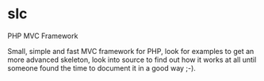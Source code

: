 slc
===

PHP MVC Framework

Small, simple and fast MVC framework for PHP, look for examples to get an more advanced skeleton, look into source
to find out how it works at all until someone found the time to document it in a good way ;-).
